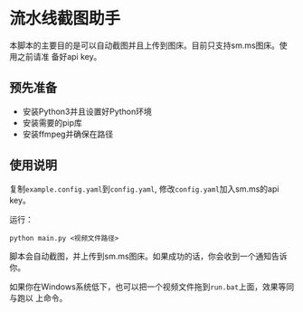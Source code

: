 # 流水线截图助手

本脚本的主要目的是可以自动截图并且上传到图床。目前只支持sm.ms图床。使用之前请准
备好api key。

## 预先准备

* 安装Python3并且设置好Python环境
* 安装需要的pip库
* 安装ffmpeg并确保在路径

## 使用说明

复制`example.config.yaml`到`config.yaml`, 修改`config.yaml`加入sm.ms的api key。

运行：

```
python main.py <视频文件路径>
```

脚本会自动截图，并上传到sm.ms图床。如果成功的话，你会收到一个通知告诉你。

如果你在Windows系统低下，也可以把一个视频文件拖到`run.bat`上面，效果等同与跑以
上命令。
